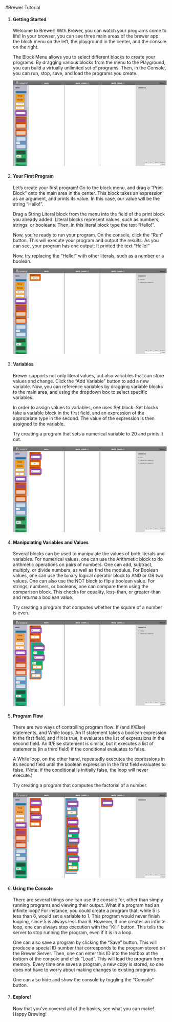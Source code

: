 #Brewer Tutorial

1. #### Getting Started

    Welcome to Brewer! With Brewer, you can watch your programs come to life! In your browser, you can see three main areas of the brewer app: the block menu on the left, the playground in the center, and the console on the right. 

    The Block Menu allows you to select different blocks to create your programs. By dragging various blocks from the menu to the Playground, you can build a virtually unlimited set of programs. Then, in the Console, you can run, stop, save, and load the programs you create. 

    ![An overview of the Brewer client interface](tutorial-images/1-overview.png)

2. #### Your First Program

    Let’s create your first program! Go to the block menu, and drag a “Print Block” onto the main area in the center. This block takes an expression as an argument, and prints its value. In this case, our value will be the string “Hello!”. 

    Drag a String Literal block from the menu into the field of the print block you already added. Literal blocks represent values, such as numbers, strings, or booleans. Then, in this literal block type the text “Hello!”. 

    Now, you’re ready to run your program. On the console, click the “Run” button. This will execute your program and output the results. As you can see, your program has one output: It printed the text “Hello!”

    Now, try replacing the “Hello!” with other literals, such as a number or a boolean.

    ![A sample program that prints "Hello!"](tutorial-images/2-hello.png)

3. #### Variables

    Brewer supports not only literal values, but also variables that can store values and change. Click the “Add Variable” button to add a new variable. Now, you can reference variables by dragging variable blocks to the main area, and using the dropdown box to select specific variables. 

    In order to assign values to variables, one uses Set block. Set blocks take a variable block in the first field, and an expression of the appropriate type in the second. The value of the expression is then assigned to the variable. 

    Try creating a program that sets a numerical variable to 20 and prints it out. 

    ![An example that uses variables](tutorial-images/3-variables.png)

4. #### Manipulating Variables and Values
    Several blocks can be used to manipulate the values of both literals and variables. For numerical values, one can use the Arithmetic block to do arithmetic operations on pairs of numbers. One can add, subtract, multiply, or divide numbers, as well as find the modulus. For Boolean values, one can use the binary logical operator block to AND or OR two values. One can also use the NOT block to flip a boolean value. For strings, numbers, or booleans, one can compare them using the comparison block. This checks for equality, less-than, or greater-than and returns a boolean value. 

    Try creating a program that computes whether the square of a number is even. 

    ![An example that uses arthmetic](tutorial-images/4-arithmetic.png)

5. #### Program Flow

    There are two ways of controlling program flow: If (and If/Else) statements, and While loops. An If statement takes a boolean expression in the first field, and if it is true, it evaluates the list of expressions in the second field. An If/Else statement is similar, but it executes a list of statements (in a third field) if the conditional evaluates to false. 

    A While loop, on the other hand, repeatedly executes the expressions in its second field until the boolean expression in the first field evaluates to false. (Note: if the conditional is initially false, the loop will never execute.)

    Try creating a program that computes the factorial of a number.

    ![](tutorial-images/5-factorial.png)

6. #### Using the Console

    There are several things one can use the console for, other than simply running programs and viewing their output. What if a program had an infinite loop? For instance, you could create a program that, while 5 is less than 6, would set a variable to 1. This program would never finish looping, since 5 is always less than 6. However, if one creates an infinite loop, one can always stop execution with the “Kill” button. This tells the server to stop running the program, even if it is in a loop. 

    One can also save a program by clicking the “Save” button. This will produce a special ID number that corresponds to the program stored on the Brewer Server. Then, one can enter this ID into the textbox at the bottom of the console and click “Load”. This will load the program from memory. Every time one saves a program, a new copy is stored, so one does not have to worry about making changes to existing programs.

    One can also hide and show the console by toggling the “Console” button.

7. #### Explore!

    Now that you’ve covered all of the basics, see what you can make! Happy Brewing!
